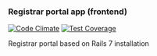 ### Registrar portal app (frontend)

[![Code Climate](https://codeclimate.com/github/internetee/registrar_center2/badges/gpa.svg)](https://codeclimate.com/github/internetee/registrar_center2)
[![Test Coverage](https://codeclimate.com/github/internetee/registrar_center2/badges/coverage.svg)](https://codeclimate.com/github/internetee/registrar_center2/coverage)

Registrar portal based on Rails 7 installation 
